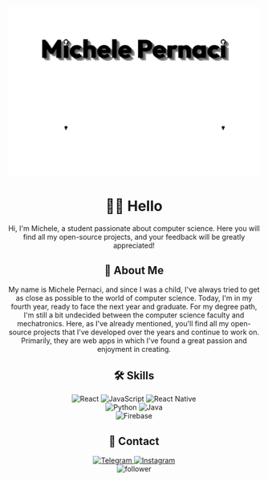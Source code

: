 <div align="center">
  <img width=800 src="https://github.com/Mikexezy/Mikexezy/blob/main/placeLight.png#gh-light-mode-only" alt="Logo">
  <img width=800 src="https://github.com/Mikexezy/Mikexezy/blob/main/placeDark.png#gh-dark-mode-only" alt="Logo">
</div>

<h1 align="center">👋🏻 Hello</h1>
<p align="center">Hi, I'm Michele, a student passionate about computer science. 
Here you will find all my open-source projects, and your feedback will be greatly appreciated!</p>

<h2 align="center">🚀 About Me</h2>
<p align="center">My name is Michele Pernaci, and since I was a child, I've always tried to get as close as possible to the world of computer science. Today, I'm in my fourth year, ready to face the next year and graduate. 
For my degree path, I'm still a bit undecided between the computer science faculty and mechatronics.
Here, as I've already mentioned, you'll find all my open-source projects that I've developed over the years and continue to work on. 
Primarily, they are web apps in which I've found a great passion and enjoyment in creating.</p>

<h2 align="center">🛠 Skills</h2>
<div align="center">
  <picture>
    <source media="(prefers-color-scheme: dark)" srcset="https://img.shields.io/badge/React-20232A?style=for-the-badge&logo=react&logoColor=white" alt="React">
    <img src="https://img.shields.io/badge/React-FFFFFF?style=for-the-badge&logo=react&logoColor=black" alt="React">
  </picture>
  <picture>
    <source media="(prefers-color-scheme: dark)" srcset="https://img.shields.io/badge/JavaScript-20232A?style=for-the-badge&logo=javascript&logoColor=white" alt="JavaScript">
    <img src="https://img.shields.io/badge/JavaScript-FFFFFF?style=for-the-badge&logo=javascript&logoColor=black" alt="JavaScript">
  </picture>
  <picture>
    <source media="(prefers-color-scheme: dark") srcset="https://img.shields.io/badge/React_Native-20232A?style=for-the-badge&logo=react&logoColor=white" alt="React Native">
    <img src="https://img.shields.io/badge/React_Native-FFFFFF?style=for-the-badge&logo=react&logoColor=black" alt="React Native">
  </picture>
</div>

<div align="center">
  <picture>
    <source media="(prefers-color-scheme: dark)" srcset="https://img.shields.io/badge/Python-20232A?style=for-the-badge&logo=python&logoColor=white" alt="Python">
    <img src="https://img.shields.io/badge/Python-FFFFFF?style=for-the-badge&logo=python&logoColor=black" alt="Python">
  </picture>

  <picture>
    <source media="(prefers-color-scheme: dark)" srcset="https://img.shields.io/badge/Java-20232A?style=for-the-badge&logo=openjdk&logoColor=white" alt="Java">
    <img src="https://img.shields.io/badge/Java-FFFFFF?style=for-the-badge&logo=openjdk&logoColor=black" alt="Java">
  </picture>
</div>

<div align="center">
  <picture>
    <source media="(prefers-color-scheme: dark)" srcset="https://img.shields.io/badge/firebase-20232A?style=for-the-badge&logo=firebase&logoColor=white" alt="Firebase"/>
    <img src="https://img.shields.io/badge/firebase-FFFFFF?style=for-the-badge&logo=firebase&logoColor=black" alt="Firebase"/>
  </picture>
</div>

<h2 align="center">📱 Contact</h2>
<div align="center">
  <a href="https://t.me/michelepernacigithub">
    <picture>
      <source media="(prefers-color-scheme: dark)" srcset="https://img.shields.io/badge/telegram-20232A?style=for-the-badge&logo=telegram&logoColor=white" alt="Telegram">
      <img src="https://img.shields.io/badge/telegram-FFFFFF?style=for-the-badge&logo=telegram&logoColor=black" alt="Telegram">
    </picture>
  </a>
  <a href="https://www.instagram.com/michelepernacii/">
    <picture>
      <source media="(prefers-color-scheme: dark)" srcset="https://img.shields.io/badge/instagram-20232A?style=for-the-badge&logo=instagram&logoColor=white" alt="Instagram">
      <img src="https://img.shields.io/badge/instagram-FFFFFF?style=for-the-badge&logo=instagram&logoColor=black" alt="Instagram">
    </picture>
  </a>
</div>

<div align="center">
  <picture>
    <source media="(prefers-color-scheme: dark)" srcset="https://img.shields.io/github/followers/Mikexezy?style=for-the-badge&labelColor=20232A&color=20232A" alt="follower"/>
    <img src="https://img.shields.io/github/followers/Mikexezy?style=for-the-badge&labelColor=FFFFFF&color=FFFFFF" alt="follower"/>
  </picture>
</div>
